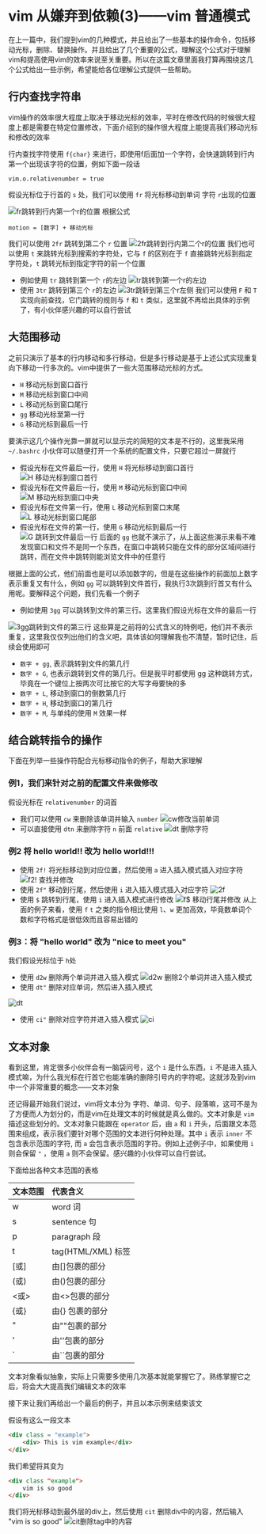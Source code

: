 # vim 从嫌弃到依赖(3)——vim 普通模式

在上一篇中，我们提到vim的几种模式，并且给出了一些基本的操作命令，包括移动光标，删除、替换操作。并且给出了几个重要的公式，理解这个公式对于理解vim和提高使用vim的效率来说至关重要。所以在这篇文章里面我打算再围绕这几个公式给出一些示例，希望能给各位理解公式提供一些帮助。

## 行内查找字符串

vim操作的效率很大程度上取决于移动光标的效率，平时在修改代码的时候很大程度上都是需要在特定位置修改，下面介绍到的操作很大程度上能提高我们移动光标和修改的效率

行内查找字符使用 `f{char}` 来进行，即使用f后面加一个字符，会快速跳转到行内第一个出现该字符的位置，例如下面一段话

```
vim.o.relativenumber = true
```

假设光标位于行首的 `s` 处，我们可以使用 `fr` 将光标移动到单词 字符 `r`出现的位置

![fr跳转到行内第一个r的位置](https://img-blog.csdnimg.cn/71acdafd08784cb9a3ac300fa9419e21.gif#pic_center)
根据公式

```
motion = [数字] + 移动光标
```

我们可以使用 `2fr` 跳转到第二个 `r` 位置
![2fr跳转到行内第二个r的位置](https://img-blog.csdnimg.cn/a7f0634dabc64c7083f8dea7cb55add1.gif#pic_center)
我们也可以使用 `t` 来跳转光标到搜索的字符处，它与 `f` 的区别在于 `f` 直接跳转光标到指定字符处，`t` 跳转光标到指定字符的前一个位置

- 例如使用 `tr` 跳转到第一个 `r`的左边
  ![tr跳转到第一个r的左边](https://img-blog.csdnimg.cn/e1f85201e7a1451292c18981c2139b85.gif#pic_center)
- 使用 `3tr` 跳转到第三个 `r`的左边
  ![3tr跳转到第三个r左侧](https://img-blog.csdnimg.cn/055a6f7b67bd484f9db343343a031f74.gif#pic_center)
  我们可以使用 `F` 和 `T` 实现向前查找，它门跳转的规则与 `f` 和 `t` 类似，这里就不再给出具体的示例了，有小伙伴感兴趣的可以自行尝试

## 大范围移动

之前只演示了基本的行内移动和多行移动，但是多行移动是基于上述公式实现重复向下移动一行多次的。vim中提供了一些大范围移动光标的方式。

- `H` 移动光标到窗口首行
- `M` 移动光标到窗口中间
- `L` 移动光标到窗口尾行
- `gg` 移动光标至第一行
- `G` 移动光标到最后一行

要演示这几个操作光靠一屏就可以显示完的简短的文本是不行的，这里我采用 `~/.bashrc` 小伙伴可以随便打开一个系统的配置文件，只要它超过一屏就行

- 假设光标在文件最后一行，使用 `H` 将光标移动到窗口首行
  ![H 移动光标到窗口首行](https://img-blog.csdnimg.cn/7795ff690f1440e7a0fb71688d8a7f2a.gif#pic_center)
- 假设光标在文件最后一行，使用 `M` 移动光标到窗口中间
  ![M 移动光标到窗口中央](https://img-blog.csdnimg.cn/ca21b85fb11847c5bdbf0fd46e69b6b6.gif#pic_center)
- 假设光标在文件第一行，使用 `L` 移动光标到窗口末尾
  ![L 移动光标到窗口尾部](https://img-blog.csdnimg.cn/29d2d1b3c3d145a289b77f3f4ea20589.gif#pic_center)
- 假设光标在文件的第一行，使用 `G` 移动光标到最后一行
  ![G 跳转到文件最后一行](https://img-blog.csdnimg.cn/66e0a4e7ddba4915adb6670d3cda1413.gif#pic_center)
  后面的 `gg` 也就不演示了，从上面这些演示来看不难发现窗口和文件不是同一个东西，在窗口中跳转只能在文件的部分区域间进行跳转，而在文件中跳转则能浏览文件中的任意行

根据上面的公式，他们前面也是可以添加数字的，但是在这些操作的前面加上数字表示重复又有什么，例如 `gg` 可以跳转到文件首行，我执行3次跳到行首又有什么用呢。要解释这个问题，我们先看一个例子

- 例如使用 `3gg` 可以跳转到文件的第三行。这里我们假设光标在文件的最后一行

![3gg跳转到文件的第三行](https://img-blog.csdnimg.cn/cfbf02536096443195f875b7152d4df6.gif#pic_center)
这些算是之前将的公式含义的特例吧，他们并不表示重复，这里我仅仅列出他们的含义吧，具体该如何理解我也不清楚，暂时记住，后续会使用即可

- `数字 + gg`, 表示跳转到文件的第几行
- `数字 + G`, 也表示跳转到文件的第几行。但是我平时都使用 gg 这种跳转方式，毕竟在一个键位上按两次可比按它的大写字母要快的多
- `数字 + L`, 移动到窗口的倒数第几行
- `数字 + H`, 移动到窗口的第几行
- `数字 + M`, 与单纯的使用 `M` 效果一样

## 结合跳转指令的操作

下面在列举一些操作符配合光标移动指令的例子，帮助大家理解

### 例1，我们来针对之前的配置文件来做修改

假设光标在 `relativenumber` 的词首

- 我们可以使用 `cw` 来删除该单词并输入 `number`
  ![cw修改当前单词](https://img-blog.csdnimg.cn/8df87b97a73e469cbd7eceb0461306fe.gif#pic_center)
- 可以直接使用 `dtn` 来删除字符 `n` 前面 `relative`
  ![dt 删除字符](https://img-blog.csdnimg.cn/05c0248ab1764d93b183bac2be49ecd2.gif#pic_center)

### 例2 将 hello world!! 改为 hello world!!!

- 使用 `2f!` 将光标移动到对应位置，然后使用 `a` 进入插入模式插入对应字符
  ![f2! 查找并修改](https://img-blog.csdnimg.cn/8929a9f09f554e15a58d1d02bbff72c5.gif#pic_center)
- 使用 `2f"` 移动到行尾，然后使用 `i` 进入插入模式插入对应字符
  ![2f](https://img-blog.csdnimg.cn/7d1a6bc94e7e4cc8baeac17bd0b1d6d4.gif#pic_center)
- 使用 `$` 跳转到行尾，使用 `i` 进入插入模式进行修改
  ![f$ 移动行尾并修改](https://img-blog.csdnimg.cn/5d70254f719f4bb5aa7e82c5518b5067.gif#pic_center)
  从上面的例子来看，使用 `f` `t` 之类的指令相比使用 `l`、`w` 更加高效，毕竟数单词个数和字符格式是很低效而且容易出错的

### 例3：将 "hello world" 改为 "nice to meet you"

我们假设光标位于 `h`处

- 使用 `d2w` 删除两个单词并进入插入模式
  ![d2w 删除2个单词并进入插入模式](https://img-blog.csdnimg.cn/cf0fa8d327b94d729943a5ad5b63395a.gif#pic_center)
- 使用 `dt"` 删除对应单词，然后进入插入模式

![dt](https://img-blog.csdnimg.cn/2e3cb40ff05a42018f5394cb2bc06ea1.gif#pic_center)

- 使用 `ci"` 删除对应字符并进入插入模式
  ![ci](https://img-blog.csdnimg.cn/95cf56e006fe43c981fbd87fbefdabd6.gif#pic_center)

## 文本对象

看到这里，肯定很多小伙伴会有一脑袋问号，这个 `i` 是什么东西，`i` 不是进入插入模式嘛，为什么我光标在行首它也能准确的删除引号内的字符呢。这就涉及到vim中一个非常重要的概念——文本对象

还记得最开始我们说过，vim将文本分为 字符、单词、句子、段落嘛，这可不是为了方便而人为划分的，而是vim在处理文本的时候就是真么做的。文本对象是 `vim` 描述这些划分的。文本对象只能跟在 `operator` 后，由 `a` 和 `i` 开头，后面跟文本范围来组成，表示我们要针对哪个范围的文本进行何种处理。其中 `i` 表示 `inner` 不包含表示范围的字符, 而 `a` 会包含表示范围的字符。例如上述例子中，如果使用 `i` 则会保留 `"` ，使用 `a` 则不会保留。感兴趣的小伙伴可以自行尝试。

下面给出各种文本范围的表格

| 文本范围 | 代表含义           |
| :------- | :----------------- |
| w        | word 词            |
| s        | sentence 句        |
| p        | paragraph 段       |
| t        | tag(HTML/XML) 标签 |
| [或]     | 由[]包裹的部分     |
| (或)     | 由()包裹的部分     |
| <或>     | 由<>包裹的部分     |
| {或}     | 由{} 包裹的部分    |
| "        | 由""包裹的部分     |
| '        | 由''包裹的部分     |
| \`       | 由\`\`包裹的部分   |

文本对象看似抽象，实际上只需要多使用几次基本就能掌握它了。熟练掌握它之后，将会大大提高我们编辑文本的效率

接下来让我们再给出一个最后的例子，并且以本示例来结束该文

假设有这么一段文本

```html
<div class = "example">
	<div> This is vim example</div>
</div>
```

我们希望将其变为

```html
<div class "example">
	vim is so good
</div>
```

我们将光标移动到最外层的div上，然后使用 `cit` 删除div中的内容，然后输入 "vim is so good"
![cit删除tag中的内容](https://img-blog.csdnimg.cn/86f347e882cc49b3b43fd1e86e47f949.gif#pic_center)
